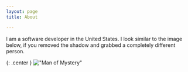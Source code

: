 ```yaml
---
layout: page 
title: About

---
```


I am a software developer in the United States.  I look similar to the image below, if you removed the shadow and grabbed a completely different person.

{: .center }
!["Man of Mystery"](http://i.imgur.com/OWx6JeN.jpg "International Man of Mystery!")


[//]: # (https://github.com/jekyll/jekyll/issues/3219)

